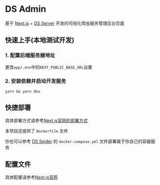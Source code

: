 # DS Admin

基于 [Next.js](https://nextjs.org/) + [DS Server](https://github.com/ifui/ds-spider/ds-server) 开发的可视化爬虫服务管理后台页面

## 快速上手(本地测试开发)

### 1. 配置后端服务器地址
   
更改`app/.env`中的`NEXT_PUBLIC_BASE_URL`设置

### 2. 安装依赖并启动开发服务
  
`yarn && yarn dev`

## 快捷部署

具体部署方式请参考[Next.js官网的部署方式](https://nextjs.org/docs/deployment)

本项目还提供了 `Dockerfile` 文件

你也可以参考 [DS Spider](https://github.com/ds-spider) 的 `docker-compose.yml` 文件部署属于你自己的容器服务

## 配置文件

具体配置请参考[Next.js官网](https://nextjs.org/docs/api-reference/next.config.js/introduction)